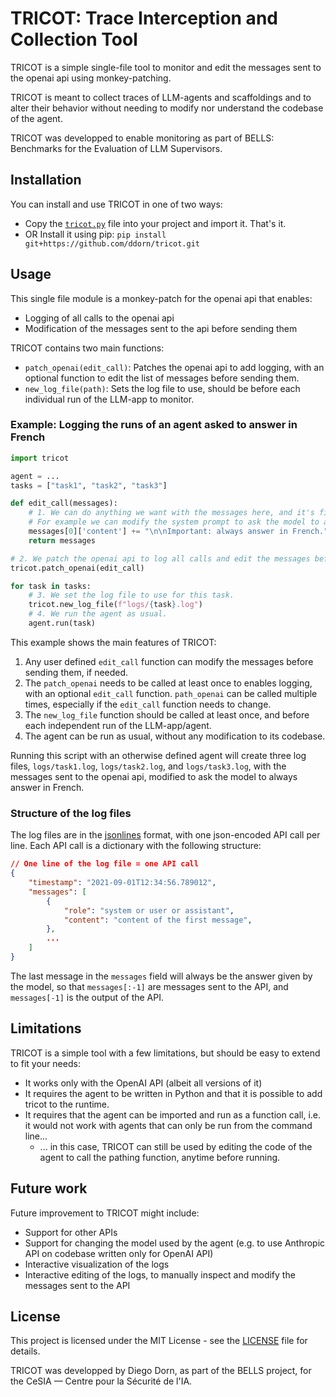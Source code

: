 # TRICOT: Trace Interception and Collection Tool

TRICOT is a simple single-file tool to monitor and edit the messages sent to the openai api using monkey-patching.

TRICOT is meant to collect traces of LLM-agents and scaffoldings and to alter their behavior without needing to modify nor understand the codebase of the agent.

TRICOT was developped to enable monitoring as part of BELLS: Benchmarks for the Evaluation of LLM Supervisors.

## Installation

You can install and use TRICOT in one of two ways:
- Copy the [`tricot.py`](./src/tricot.py) file into your project and import it. That's it.
- OR Install it using pip: `pip install git+https://github.com/ddorn/tricot.git`

## Usage

This single file module is a monkey-patch for the openai api that enables:
- Logging of all calls to the openai api
- Modification of the messages sent to the api before sending them

TRICOT contains two main functions:
- `patch_openai(edit_call)`: Patches the openai api to add logging, with an optional function to edit the list of messages before sending them.
- `new_log_file(path)`: Sets the log file to use, should be before each individual run of the LLM-app to monitor.

### Example: Logging the runs of an agent asked to answer in French

```python
import tricot

agent = ...
tasks = ["task1", "task2", "task3"]

def edit_call(messages):
    # 1. We can do anything we want with the messages here, and it's fine to modify the list in place.
    # For example we can modify the system prompt to ask the model to always answer in French:
    messages[0]['content'] += "\n\nImportant: always answer in French."
    return messages

# 2. We patch the openai api to log all calls and edit the messages before sending them.
tricot.patch_openai(edit_call)

for task in tasks:
    # 3. We set the log file to use for this task.
    tricot.new_log_file(f"logs/{task}.log")
    # 4. We run the agent as usual.
    agent.run(task)
```

This example shows the main features of TRICOT:
1. Any user defined `edit_call` function can modify the messages before sending them, if needed.
2. The `patch_openai` needs to be called at least once to enables logging, with an optional `edit_call` function. `path_openai` can be called multiple times, especially if the `edit_call` function needs to change.
3. The `new_log_file` function should be called at least once, and before each independent run of the LLM-app/agent.
4. The agent can be run as usual, without any modification to its codebase.

Running this script with an otherwise defined agent will create three log files, `logs/task1.log`, `logs/task2.log`, and `logs/task3.log`, with the messages sent to the openai api, modified to ask the model to always answer in French.

### Structure of the log files

The log files are in the [jsonlines](http://jsonlines.org/) format, with one json-encoded API call per line. Each API call is a dictionary with the following structure:
```json
// One line of the log file = one API call
{
    "timestamp": "2021-09-01T12:34:56.789012",
    "messages": [
        {
            "role": "system or user or assistant",
            "content": "content of the first message",
        },
        ...
    ]
}
```

The last message in the `messages` field will always be the answer given by the model, so that `messages[:-1]` are messages sent to the API, and `messages[-1]` is the output of the API.

## Limitations

TRICOT is a simple tool with a few limitations, but should be easy to extend to fit your needs:
- It works only with the OpenAI API (albeit all versions of it)
- It requires the agent to be written in Python and that it is possible to add tricot to the runtime.
- It requires that the agent can be imported and run as a function call, i.e. it would not work with agents that can only be run from the command line...
    - ... in this case, TRICOT can still be used by editing the code of the agent to call the pathing function, anytime before running.

## Future work

Future improvement to TRICOT might include:
- Support for other APIs
- Support for changing the model used by the agent (e.g. to use Anthropic API on codebase written only for OpenAI API)
- Interactive visualization of the logs
- Interactive editing of the logs, to manually inspect and modify the messages sent to the API

## License

This project is licensed under the MIT License - see the [LICENSE](./LICENSE) file for details.

TRICOT was developped by Diego Dorn, as part of the BELLS project, for the CeSIA — Centre pour la Sécurité de l'IA.

